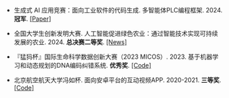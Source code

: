 - 生成式 AI 应用竞赛：面向工业软件的代码生成. 多智能体PLC编程框架. 2024. <strong>冠军</strong>. [[Paper]](https://arxiv.org/abs/2412.02410) 

- 全国大学生创新发明大赛. 人工智能促进绿色农业：通过智能技术实现可持续发展的农业. 2024. <strong>总决赛二等奖</strong>. [[News]](https://mp.weixin.qq.com/s/tzYleMwu-Gd-lnSk5se2nA) 

- 『猛犸杯』国际生命科学数据创新大赛（2023 MICOS）. 2023. 基于机器学习和动态规划的DNA编码纠错系统. <strong>优秀奖</strong>. [[Code]](https://github.com/yangdonghao621/MengMa_DNA) 

- 北京航空航天大学冯如杯. 面向安卓平台的互动视频APP. 2020-2021. <strong>三等奖</strong>. [[Code]](https://github.com/yangdonghao621/Contact_Client) 
